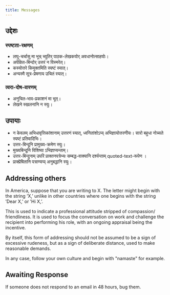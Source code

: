 ```yaml
---
title: Messages
---
```


## उद्देशः

### स्पष्टता-रक्षणम्

- लघु-चर्चासु मा भूच् च्युतिर् पाठक-लेखकयोर् अवधानोत्साहयोः।
- अपेक्षित-बिन्दोर् उत्तरं न विस्मरेत्।
- कस्योत्तरे किमुक्तमिति स्पष्टं स्यात्।
- अन्यस्मै सूत्र-प्रेषणाय उचितं स्यात्।

### त्वरा-दोष-वारणम्
- अनुचित-भाव-प्रकाशनं मा भूत्।
- लेखने स्खलनानि न स्युः।

## उपायाः

- न केवलम् अभिधावृत्तिकांशानाम् उत्तरणं स्यात्, ध्वनितांशोऽप्य् अभिज्ञायोत्तरणीयः। सारो बहुधा नोच्यते स्पष्टं प्रतिवादिभिः।
- उत्तर-बिन्दूनि प्रामुख्य-क्रमेण स्युः।
- मुख्यबिन्दूनि विशिष्या ऽभिज्ञाप्यन्ताम्।
- उत्तर-बिन्दुनाम् उपरि प्राक्तनपत्रेभ्यः सम्बद्ध-वाक्यानि दर्श्यन्ताम् quoted-text-रूपेण ।
- प्राक्प्रेषितानि पत्राण्यप्य् अनुबद्धानि स्युः।

## Addressing others

In America, suppose that you are writing to X. The letter might begin
with the string ’X,’ unlike in other countries where one begins with the
string ’Dear X,’ or ’Hi X,’.

This is used to indicate a professional attitude stripped of compassion/
friendliness. It is used to focus the conversation on work and challenge
the recipient into performing his role, with an ongoing appraisal being
the incentive.

By itself, this form of addressing should not be assumed to be a sign of
excessive rudeness, but as a sign of deliberate distance, used to make
reasonable demands.

In any case, follow your own culture and begin with "namaste" for example.

## Awaiting Response

If someone does not respond to an email in 48 hours, bug them.
